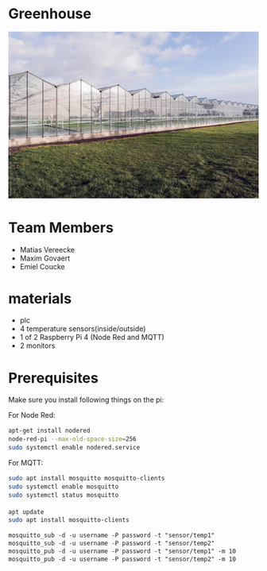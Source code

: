 # Greenhouse

![Greenhouse](./img/Greenhouse.jpg)

# Team Members

- Matias Vereecke
- Maxim Govaert
- Emiel Coucke

# materials

- plc 
- 4 temperature sensors(inside/outside)
- 1 of 2 Raspberry Pi 4 (Node Red and MQTT)
- 2 monitors

# Prerequisites

Make sure you install following things on the pi:

For Node Red:
```bash
apt-get install nodered
node-red-pi --max-old-space-size=256
sudo systemctl enable nodered.service
```

For MQTT:
```bash
sudo apt install mosquitto mosquitto-clients
sudo systemctl enable mosquitto
sudo systemctl status mosquitto

apt update
sudo apt install mosquitto-clients
```

```
mosquitto_sub -d -u username -P password -t "sensor/temp1"
mosquitto_sub -d -u username -P password -t "sensor/temp2"
mosquitto_pub -d -u username -P password -t "sensor/temp1" -m 10
mosquitto_pub -d -u username -P password -t "sensor/temp2" -m 10
```